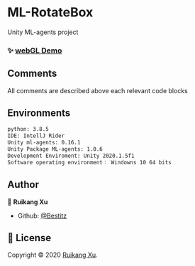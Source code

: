 # ML-RotateBox
Unity ML-agents project
### ✨ [webGL Demo](https://monsterlady.github.io/ML-RotateBox/)

## Comments

All comments are described above each relevant code blocks


## Environments

```sh
python: 3.8.5
IDE: IntellJ Rider
Unity ml-agents: 0.16.1
Unity Package ML-agents: 1.0.6 
Development Enviroment: Unity 2020.1.5f1
Software operating environment： Windowns 10 64 bits
```

## Author

👤 **Ruikang Xu**

* Github: [@Bestitz](https://github.com/monsterlady)



## 📝 License

Copyright © 2020 [Ruikang Xu](https://github.com/Bestitz).<br />
